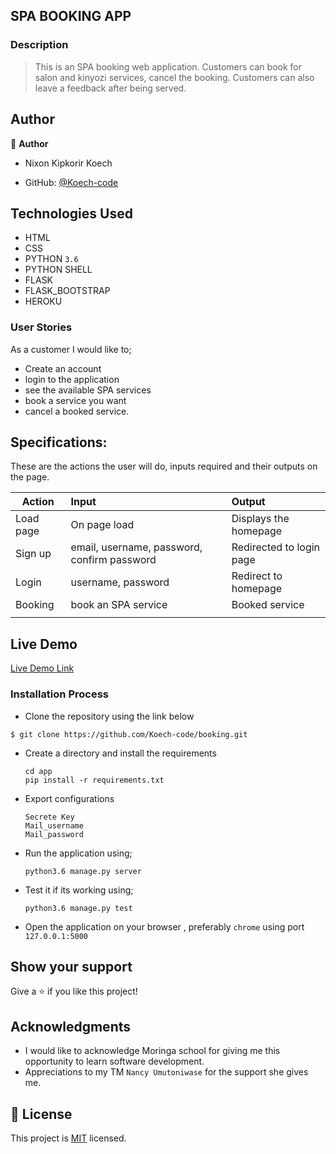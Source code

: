 ## SPA BOOKING APP

### Description
> This is an SPA booking web application.
> Customers can book for salon and kinyozi services, cancel the booking. 
> Customers can also leave a feedback after being served. 

## Author

👤 **Author**
- Nixon Kipkorir Koech

- GitHub: [@Koech-code](https://github.com/Koech-code)

## Technologies Used

- HTML
- CSS
- PYTHON `3.6`
- PYTHON SHELL 
- FLASK
- FLASK_BOOTSTRAP
- HEROKU

### User Stories
As a customer I would like to;

- Create an account  
- login to the application
- see the available SPA services
- book a service you want
- cancel a booked service.

## Specifications:
These are the actions the user will do, inputs required and their outputs on the page. 

  | Action    | Input                                      | Output                        |
  | ----------|:-------------                              | :------                       |
  | Load page | On page load                               | Displays the homepage         |
  | Sign up   | email, username, password, confirm password| Redirected to login page      |
  | Login     | username, password                         | Redirect to homepage          |
  | Booking   | book an SPA service                        | Booked service                |
  |           |                                            |                               |
## Live Demo

[Live Demo Link]( https://smartime.herokuapp.com/)


### Installation Process

- Clone the repository using the link below

```
$ git clone https://github.com/Koech-code/booking.git

```

- Create a directory and install the requirements

  ```
  cd app
  pip install -r requirements.txt
  ```
- Export configurations
  ```
  Secrete Key
  Mail_username
  Mail_password
  ```
- Run the application using;
  ```
  python3.6 manage.py server
  ```
- Test it if its working using;
  ```
  python3.6 manage.py test
  ```
- Open the application on your browser , preferably `chrome` using port `127.0.0.1:5000`


## Show your support

Give a ⭐️ if you like this project!

## Acknowledgments

- I would like to acknowledge Moringa school for giving me this opportunity to learn software development.
- Appreciations to  my TM `Nancy Umutoniwase` for the support she gives me.

## 📝 License

This project is [MIT](LICENCE.md) licensed.